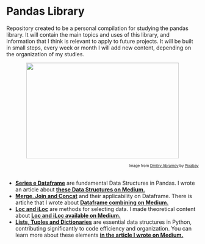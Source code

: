# Pandas Library
Repository created to be a personal compilation for studying the pandas library. It will contain the main topics and uses of this library, and information that I think is relevant to apply to future projects. It will be built in small steps, every week or month I will add new content, depending on the organization of my studies.

<p align="center"><img src='https://github.com/carlacosmo/PandasLibrary/blob/main/panda_image.png' width="400" height="250"></p>
<div align="right"><sup><sub>Image from <a href="https://pixabay.com/pt/users/creozavr-2567670/?utm_source=link-attribution&utm_medium=referral&utm_campaign=image&utm_content=6084417">Dmitry Abramov</a> by <a href="https://pixabay.com/pt//?utm_source=link-attribution&utm_medium=referral&utm_campaign=image&utm_content=6084417">Pixabay</a></sub></sup></div>

 <br />
 
- **[Series e Dataframe](https://github.com/carlacosmo/PandasLibrary/blob/main/Series_Dataframe.ipynb)** are fundamental Data Structures in Pandas. I wrote an article about **[these Data Structures on Medium.](https://medium.com/@carlacosmo/fundamental-data-structures-in-pandas-f47ecb4f8157)**
- **[Merge, Join and Concat](https://github.com/carlacosmo/PandasLibrary/blob/main/Merge_Join_Concat.ipynb)** and their applicability on Dataframe. There is artiche that I wrote about **[Dataframe combining on Medium.](https://medium.com/@carlacosmo/pandas-dataframe-merge-join-and-concat-2c90b3fd610d)**
- **[Loc and iLoc](https://github.com/carlacosmo/PandasLibrary/blob/main/Loc_iLoc.ipynb)** are methods for selecting data. I made theoretical content about **[Loc and iLoc available on Medium.](https://medium.com/@carlacosmo/selecting-data-loc-and-iloc-22d060084fd9)**
- **[Lists, Tuples and Dictionaries](https://github.com/carlacosmo/PandasLibrary/blob/main/Lists_Tuples_Dictionaries.ipynb)** are essential data structures in Python, contributing significantly to code efficiency and organization. You can learn more about these elements **[in the article I wrote on Medium.](https://medium.com/@carlacosmo/python-collections-lists-tuples-and-dictionaries-1a02c20c9678)**
